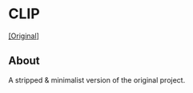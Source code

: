 # CLIP

[[Original]](https://github.com/openai/CLIP)

## About

A stripped & minimalist version of the original project.
